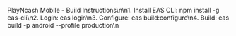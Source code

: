 PlayNcash Mobile - Build Instructions\n\n1. Install EAS CLI: npm install -g eas-cli\n2. Login: eas login\n3. Configure: eas build:configure\n4. Build: eas build -p android --profile production\n
